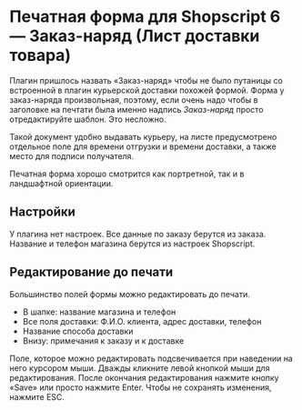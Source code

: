 # Печатная форма для Shopscript 6 — Заказ-наряд (Лист доставки товара)

Плагин пришлось назвать «Заказ-наряд» чтобы не было путаницы со встроенной в
плагин курьерской доставки похожей формой. Форма у заказ-наряда произвольная,
поэтому, если очень надо чтобы в заголовке на печтати была именно надпись
*Заказ-наряд* просто отредактируйте шаблон. Это несложно.

Такой документ удобно выдавать курьеру, на листе предусмотрено отдельное поле
для времени отгрузки и времени доставки, а также место для подписи получателя.

Печатная форма хорошо смотрится как портретной, так и в ландшафтной ориентации.

## Настройки
У плагина нет настроек. Все данные по заказу берутся из заказа. Название и
телефон магазина берутся из настроек Shopscript.

## Редактирование до печати
Большинство полей формы можно редактировать до печати.

* В шапке: название магазина и телефон
* Все поля доставки: Ф.И.О. клиента, адрес доставки, телефон
* Название способа доставки
* Внизу: примечания к заказу и к доставке

Поле, которое можно редактировать подсвечивается при наведении на него курсором
мыши. Дважды кликните левой кнопкой мыши для редактирования. После окончания
редактирования нажмите кнопку «Save» или просто нажмите Enter. Чтобы не
сохранять изменения, нажмите ESC.
